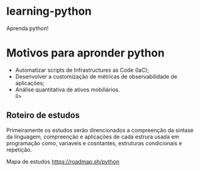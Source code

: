 # learning-python
Aprenda python!

<h1>Motivos para apronder python</h1>
<ul>
  <li> Automatizar scripts de Infrastructures as Code (IaC);</li>
  <li> Desenvolver a customização de métricas de observabilidade de aplicações;</li>
  <li> Análise quantitativa de ativos mobiliários.</li>li>
</ul> 

<h2>Roteiro de estudos</h2>
<p> Primeiramente os estudos serão direncionados a compreenção da sintase da linguagem, compreenção e aplicações de cada estrura usada em programação como, variaveis e cosntantes, estruturas condicionais e repetição. </p>

Mapa de estudos
https://roadmap.sh/python
